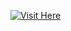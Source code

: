 
[![Visit Here](https://img.shields.io/badge/Visit-Website-brightgreen)](https://portfolio-site-three-olive.vercel.app/)
